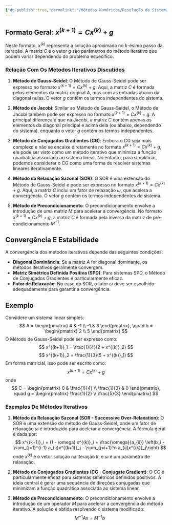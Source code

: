```yaml
---
{"dg-publish":true,"permalink":"/Métodos Numéricos/Resolução de Sistemas Lineares/Métodos Iterativos/","dgPassFrontmatter":true,"created":"2025-04-11T11:26:07.567-03:00"}
---
```



## Formato Geral: $x^{(k+1)} = Cx^{(k)} + g$

Neste formato, $x^{(k)}$ representa a solução aproximada no $k$-ésimo passo da iteração. A matriz $C$ e o vetor $g$ são parâmetros do método iterativo que podem variar dependendo do problema específico.

### Relação Com Os Métodos Iterativos Discutidos

1. **Método de Gauss-Seidel**:
   O Método de Gauss-Seidel pode ser expresso no formato $x^{(k+1)} = Cx^{(k)} + g$. Aqui, a matriz $C$ é formada pelos elementos da matriz original $A$, mas com as entradas abaixo da diagonal nulas. O vetor $g$ contém os termos independentes do sistema.

2. **Método de Jacobi**:
   Similar ao Método de Gauss-Seidel, o Método de Jacobi também pode ser expresso no formato $x^{(k+1)} = Cx^{(k)} + g$. A principal diferença é que na Jacobi, a matriz $C$ contém apenas os elementos da diagonal principal e acima dela (ou abaixo, dependendo do sistema), enquanto o vetor $g$ contém os termos independentes.

3. **Método de Conjugados Gradientes (CG)**:
   Embora o CG seja mais complexo e não se encaixe diretamente no formato $x^{(k+1)} = Cx^{(k)} + g$, ele pode ser visto como um método iterativo que minimiza a função quadrática associada ao sistema linear. No entanto, para simplificar, podemos considerar o CG como uma forma de resolver sistemas lineares iterativamente.

4. **Método da Relaxação Sazonal (SOR)**:
   O SOR é uma extensão do Método de Gauss-Seidel e pode ser expresso no formato $x^{(k+1)} = Cx^{(k)} + g$. Aqui, a matriz $C$ inclui um fator de relaxação $\omega$, que acelera a convergência. O vetor $g$ contém os termos independentes do sistema.

5. **Método de Precondicionamento**:
   O precondicionamento envolve a introdução de uma matriz $M$ para acelerar a convergência. No formato $x^{(k+1)} = Cx^{(k)} + g$, a matriz $C$ é formada pela inversa da matriz de pré-condicionamento $M^{-1}$.

## Convergência E Estabilidade

A convergência dos métodos iterativos depende das seguintes condições:

- **Diagonal Dominância**: Se a matriz $A$ for diagonal dominante, os métodos iterativos geralmente convergem.
- **Matriz Simétrica Definida Positiva (SPD)**: Para sistemas SPD, o Método de Conjugados Gradientes é particularmente eficaz.
- **Fator de Relaxação**: No caso do SOR, o fator $\omega$ deve ser escolhido adequadamente para garantir a convergência.

## Exemplo

Considere um sistema linear simples:
$$
 A = \begin{pmatrix} 4 & -1 \\ -1 & 3 \end{pmatrix}, \quad b = \begin{pmatrix} 2 \\ 5 \end{pmatrix} 
$$
O Método de Gauss-Seidel pode ser expresso como:
$$
 x^{(k+1)}_1 = \frac{1}{4}(2 + x^{(k)}_2) 
$$$$
 x^{(k+1)}_2 = \frac{1}{3}(5 + x^{(k)}_1)
$$
Em forma matricial, isso pode ser escrito como:
$$
 x^{(k+1)} = Cx^{(k)} + g
$$
onde
$$
 C = \begin{pmatrix} 0 & \frac{1}{4} \\ \frac{1}{3} & 0 \end{pmatrix}, \quad g = \begin{pmatrix} \frac{1}{2} \\ \frac{5}{3} \end{pmatrix}
$$
### Exemplos De Métodos Iterativos

1. **Método da Relaxação Sazonal (SOR - Successive Over-Relaxation)**:
   O SOR é uma extensão do método de Gauss-Seidel, onde um fator de relaxação $\omega$ é introduzido para acelerar a convergência. A fórmula geral é dada por:
$$
   x^{(k+1)}_i = (1 - \omega) x^{(k)}_i + \frac{\omega}{a_{ii}} \left(b_i - \sum_{j=1}^{i-1} a_{ij}x^{(k+1)}_j - \sum_{j=i+1}^n a_{ij}x^{(k)}_j\right)
$$
   onde $x^{(k)}$ é o vetor solução na iteração $k$, e $\omega$ é um parâmetro de relaxação.

2. **Método de Conjugados Gradientes (CG - Conjugate Gradient)**:
   O CG é particularmente eficaz para sistemas simétricos definidos positivos. A ideia central é gerar uma sequência de direções conjugadas que minimizam a função quadrática associada ao sistema linear.

3. **Método de Precondicionamento**:
   O precondicionamento envolve a introdução de um operador $M$ para acelerar a convergência do método iterativo. A solução é obtida resolvendo o sistema modificado:
$$
   M^{-1}Ax = M^{-1}b
$$